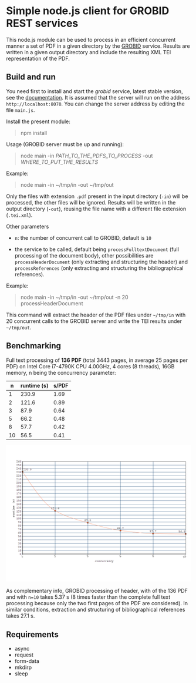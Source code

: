 # Simple node.js client for GROBID REST services

This node.js module can be used to process in an efficient concurrent manner a set of PDF in a given directory by the [GROBID](https://github.com/kermitt2/grobid) service. Results are written in a given output directory and include the resulting XML TEI representation of the PDF. 

## Build and run

You need first to install and start the *grobid* service, latest stable version, see the [documentation](http://grobid.readthedocs.io/). It is assumed that the server will run on the address `http://localhost:8070`. You can change the server address by editing the file `main.js`.

Install the present module:

> npm install

Usage (GROBID server must be up and running): 

> node main -in *PATH_TO_THE_PDFS_TO_PROCESS* -out *WHERE_TO_PUT_THE_RESULTS*

Example:

> node main -in ~/tmp/in -out ~/tmp/out

Only the files with extension `.pdf` present in the input directory (`-in`) will be processed, the other files will be ignored. Results will be written in the output directory (`-out`), reusing the file name with a different file extension (`.tei.xml`).

Other parameters 

* `n`: the number of concurrent call to GROBID, default is `10`

* the service to be called, default being `processFulltextDocument` (full processing of the document body), other possibilities are `processHeaderDocument` (only extracting and structuring the header) and `processReferences` (only extracting and structuring the bibliographical references). 

Example: 

> node main -in ~/tmp/in -out ~/tmp/out -n 20 processHeaderDocument

This command will extract the header of the PDF files under `~/tmp/in` with 20 concurrent calls to the GROBID server and write the TEI results under `~/tmp/out`.

## Benchmarking

Full text processing of __136 PDF__ (total 3443 pages, in average 25 pages per PDF) on Intel Core i7-4790K CPU 4.00GHz, 4 cores (8 threads), 16GB memory, n being the concurrency parameter:

| n  | runtime (s)| s/PDF | 
|----|------------|-------|
| 1  | 230.9 | 1.69       | 
| 2  | 121.6 | 0.89       |
| 3  | 87.9  | 0.64       |
| 5  | 66.2  | 0.48       |
| 8  | 57.7  | 0.42       |
| 10 | 56.5  | 0.41       |

![Runtime Plot](resources/20180927035700.png)

As complementary info, GROBID processing of header, with of the 136 PDF and with `n=10` takes 5.37 s (8 times faster than the complete full text processing because only the two first pages of the PDF are considered). In similar conditions, extraction and structuring of bibliographical references takes 27.1 s.

## Requirements

- async
- request
- form-data
- mkdirp
- sleep

